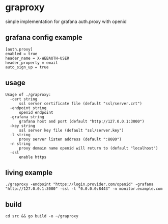 # graproxy
simple implementation for grafana auth.proxy with openid


## grafana config example

    [auth.proxy]
    enabled = true
    header_name = X-WEBAUTH-USER
    header_property = email
    auto_sign_up = true


## usage

    Usage of ./graproxy:
      -cert string
          ssl server certificate file (default "ssl/server.crt")
      -endpoint string
          openid endpoint
      -grafana string
          grafana host and port (default "http://127.0.0.1:3000")
      -key string
          ssl server key file (default "ssl/server.key")
      -l string
          proxy server listen address (default ":8080")
      -n string
          proxy domain name openid will return to (default "localhost")
      -ssl
          enable https

## living example

    ./graproxy -endpoint "https://login.provider.com/openid" -grafana "http://127.0.0.1:3000" -ssl -l "0.0.0.0:8443" -n monitor.example.com


## build

    cd src && go build -o ~/graproxy
